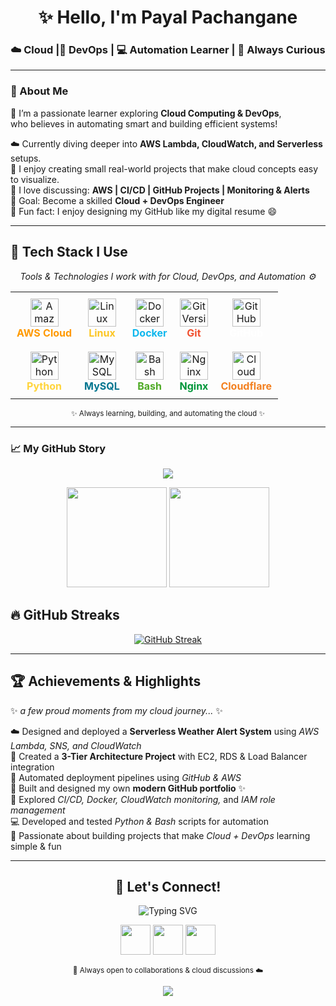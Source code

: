 <h1 align="center">✨ Hello, I'm Payal Pachangane</h1>
<h3 align="center">☁️ Cloud |🚀 DevOps  | 💻 Automation Learner | 🌸 Always Curious</h3>


---

### 💫 About Me

🌼 I’m a passionate learner exploring **Cloud Computing & DevOps**,  
     who believes in automating smart and building efficient systems!  

☁️ Currently diving deeper into **AWS Lambda, CloudWatch, and Serverless** setups.  
🔧 I enjoy creating small real-world projects that make cloud concepts easy to visualize.  
💬 I love discussing: **AWS | CI/CD | GitHub Projects | Monitoring & Alerts**  
🎯 Goal: Become a skilled **Cloud + DevOps Engineer**  
🧩 Fun fact: I enjoy designing my GitHub like my digital resume 😄  

---
## 🧩 Tech Stack I Use

<p align="center">
  <em>Tools & Technologies I work with for Cloud, DevOps, and Automation ⚙️</em>
</p>

<table align="center">
  <tr>
    <td align="center" style="padding:10px;">
      <img src="https://skillicons.dev/icons?i=aws" width="45" title="Amazon Web Services"/>
      <br><b style="color:#FF9900;">AWS Cloud</b>
    </td>
    <td align="center" style="padding:10px;">
      <img src="https://skillicons.dev/icons?i=linux" width="45" title="Linux OS"/>
      <br><b style="color:#FCC624;">Linux</b>
    </td>
    <td align="center" style="padding:10px;">
      <img src="https://skillicons.dev/icons?i=docker" width="45" title="Docker Containers"/>
      <br><b style="color:#0db7ed;">Docker</b>
    </td>
    <td align="center" style="padding:10px;">
      <img src="https://skillicons.dev/icons?i=git" width="45" title="Git Version Control"/>
      <br><b style="color:#F1502F;">Git</b>
    </td>
    <td align="center" style="padding:10px;">
      <img src="https://skillicons.dev/icons?i=github" width="45" title="GitHub Repositories"/>
      <br><b style="color:#ffffff;">GitHub</b>
    </td>
  </tr>
  <tr>
    <td align="center" style="padding:10px;">
      <img src="https://skillicons.dev/icons?i=python" width="45" title="Python Scripts"/>
      <br><b style="color:#FFD43B;">Python</b>
    </td>
    <td align="center" style="padding:10px;">
      <img src="https://skillicons.dev/icons?i=mysql" width="45" title="MySQL Database"/>
      <br><b style="color:#00758F;">MySQL</b>
    </td>
    <td align="center" style="padding:10px;">
      <img src="https://skillicons.dev/icons?i=bash" width="45" title="Bash Scripting"/>
      <br><b style="color:#4EAA25;">Bash</b>
    </td>
    <td align="center" style="padding:10px;">
      <img src="https://skillicons.dev/icons?i=nginx" width="45" title="Nginx Web Server"/>
      <br><b style="color:#009639;">Nginx</b>
    </td>
    <td align="center" style="padding:10px;">
      <img src="https://skillicons.dev/icons?i=cloudflare" width="45" title="Cloud Monitoring"/>
      <br><b style="color:#F38020;">Cloudflare</b>
    </td>
  </tr>
</table>

<p align="center">
  <sub>✨ Always learning, building, and automating the cloud ✨</sub>
</p>




---
### 📈 My GitHub Story
<p align="center">
  <img src="https://github-readme-activity-graph.vercel.app/graph?username=payal1184&theme=react-dark&bg_color=0d1117&hide_border=true" />
</p>

<p align="center">
  <img src="https://github-readme-stats.vercel.app/api?username=payal1184&show_icons=true&theme=tokyonight&hide_border=true" height="160"/>
  <img src="https://github-readme-stats.vercel.app/api/top-langs/?username=payal1184&layout=compact&theme=tokyonight&hide_border=true" height="160"/>
</p>


## 🔥 GitHub Streaks
<div align="center">

[![GitHub Streak](https://streak-stats.demolab.com?user=payal1184&theme=radical&hide_border=true)](https://git.io/streak-stats)

</div>



---
## 🏆 Achievements & Highlights  
✨ *a few proud moments from my cloud journey...* ✨  

☁️ Designed and deployed a **Serverless Weather Alert System** using *AWS Lambda, SNS, and CloudWatch*  
🧩 Created a **3-Tier Architecture Project** with EC2, RDS & Load Balancer integration  
🚀 Automated deployment pipelines using *GitHub & AWS*  
🌸 Built and designed my own **modern GitHub portfolio** ✨  
💬 Explored *CI/CD, Docker, CloudWatch monitoring,* and *IAM role management*  
💻 Developed and tested *Python & Bash* scripts for automation  
🎯 Passionate about building projects that make *Cloud + DevOps* learning simple & fun  

---

<h2 align="center">💫 Let's Connect!</h2>

<p align="center">
  <img src="https://readme-typing-svg.herokuapp.com?font=Fira+Code&size=22&duration=3000&pause=1000&color=A855F7&center=true&vCenter=true&width=500&lines=Find+me+on+my+digital+spaces!;Let's+connect+and+grow+together!+🤝" alt="Typing SVG" />
</p>

<p align="center">
  <a href="https://www.linkedin.com/in/payal-pachangane-980327341"><img src="https://skillicons.dev/icons?i=linkedin&theme=dark" width="48" /></a>
  <a href="mailto:pachanganepayal@gmail.com"><img src="https://skillicons.dev/icons?i=gmail&theme=dark" width="48" /></a>
  <a href="https://github.com/payal1184"><img src="https://skillicons.dev/icons?i=github&theme=dark" width="48" /></a>
</p>

<p align="center">
  <sub>💜 Always open to collaborations & cloud discussions ☁️</sub>
</p>

<p align="center">
  <img src="https://capsule-render.vercel.app/api?type=waving&color=F9A8D4&height=90&section=footer"/>
</p>
